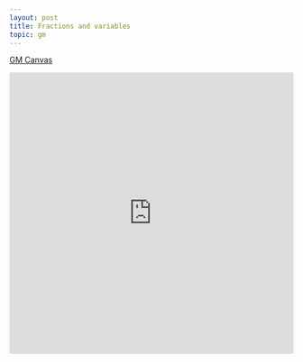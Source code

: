 ```yaml
---
layout: post
title: Fractions and variables
topic: gm
---
```


[GM Canvas](https://graspablemath.com/canvas/?load=_014d859d68c78fe5)

<iframe style="border: none" allow="fullscreen" src='https://graspablemath.com/canvas/embed.html?load=_014d859d68c78fe5&options={"auto_resize_on_scroll": false, "use_toolbar": true, "undo_btn": true, "redo_btn": true, "new_sheet_btn": false, "font_size_btns": true, "formula_btn": false, "formula_panel": true, "help_btn": false, "help_logo_btn": true, "transform_btn": false, "keypad_btn": false, "scrub_btn": false, "draw_btn": false, "erase_btn": false, "arrange_btn": false, "reset_btn": true, "save_btn": false, "load_btn": false, "settings_btn": false, "share_btn": false, "insert_btn": false, "use_hold_menu": false, "display_labels": false, "btn_size": "xs", "ask_confirmation_on_closing": false, "vertical_scroll": true}' width="100%" height="500px"></iframe>